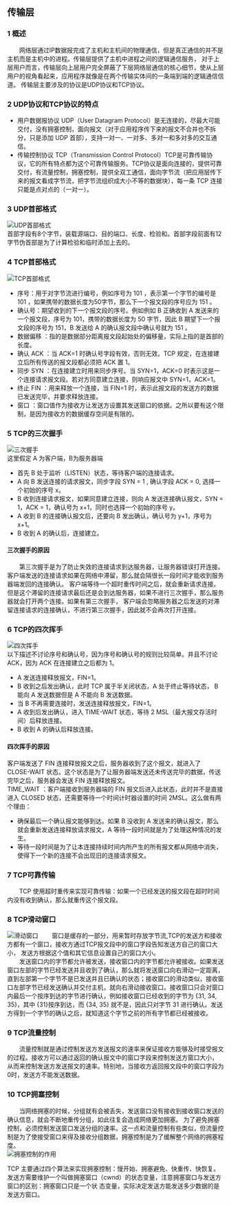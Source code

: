 ## 传输层
### 1 概述  
&emsp;&emsp;网络层通过IP数据报完成了主机和主机间的物理通信，但是真正通信的并不是主机而是主机中的进程。传输层提供了主机中进程之间的逻辑通信服务，
对于上层用户而言，传输层向上层用户完全屏蔽了下层网络层通信的核心细节，使从上层用户的视角看起来，应用程序就像是在两个传输实体间的一条端到端的逻辑通信信道。
传输层主要涉及的协议是UDP协议和TCP协议。
### 2 UDP协议和TCP协议的特点
* 用户数据报协议 UDP（User Datagram Protocol）是无连接的，尽最大可能交付，没有拥塞控制，面向报文（对于应用程序传下来的报文不合并也不拆分，只是添加 UDP 首部），支持一对一、一对多、多对一和多对多的交互通信。  
* 传输控制协议 TCP（Transmission Control Protocol）TCP是可靠传输协议，它的所有特点都为这个可靠传输服务。TCP协议是面向连接的，提供可靠交付，有流量控制，拥塞控制，提供全双工通信，面向字节流（把应用层传下来的报文看成字节流，把字节流组织成大小不等的数据块），每一条 TCP 连接只能是点对点的（一对一）。  
### 3 UDP首部格式    
![UDP首部格式](https://github.com/zhuqianqian1996/CS-Master-Note/blob/%E8%AE%A1%E7%AE%97%E6%9C%BA%E7%BD%91%E7%BB%9C/%E5%9B%BE%E7%89%87/UDP%E5%8D%8F%E8%AE%AE.bmp)  
首部字段有8个字节，装载源端口、目的端口、长度、检验和。首部字段前面有12字节伪首部是为了计算检验和临时添加上去的。
### 4 TCP首部格式    
![TCP首部格式](https://github.com/zhuqianqian1996/CS-Master-Note/blob/%E8%AE%A1%E7%AE%97%E6%9C%BA%E7%BD%91%E7%BB%9C/%E5%9B%BE%E7%89%87/TCP%E5%8D%8F%E8%AE%AE.bmp)  
* 序号：用于对字节流进行编号，例如序号为 101 ，表示第一个字节的编号是 101 ，如果携带的数据长度为50字节，那么下一个报文段的序号应为 151 。  
* 确认号：期望收到的下一个报文段的序号。例如例如 B 正确收到 A 发送来的一个报文段，序号为 101，携带的数据长度为 50 字节，因此 B 期望下一个报文段的序号为 151，B 发送给 A 的确认报文段中确认号就为 151 。    
* 数据偏移 ：指的是数据部分距离报文段起始处的偏移量，实际上指的是首部的长度。  
* 确认 ACK ：当 ACK=1 时确认号字段有效，否则无效。TCP 规定，在连接建立后所有传送的报文段都必须把 ACK 置 1。  
* 同步 SYN ：在连接建立时用来同步序号。当 SYN=1，ACK=0 时表示这是一个连接请求报文段。若对方同意建立连接，则响应报文中 SYN=1，ACK=1。  
* 终止 FIN ：用来释放一个连接，当 FIN=1 时，表示此报文段的发送方的数据已发送完毕，并要求释放连接。  
* 窗口 ：窗口值作为接收方让发送方设置其发送窗口的依据。之所以要有这个限制，是因为接收方的数据缓存空间是有限的。
### 5 TCP的三次握手    
![三次握手](https://github.com/zhuqianqian1996/CS-Master-Note/blob/%E8%AE%A1%E7%AE%97%E6%9C%BA%E7%BD%91%E7%BB%9C/%E5%9B%BE%E7%89%87/%E4%B8%89%E6%AC%A1%E6%8F%A1%E6%89%8B.bmp)  
这里假定 A 为客户端，B为服务器端  
* 首先 B 处于监听（LISTEN）状态，等待客户端的连接请求。  
* A 向 B 发送连接的请求报文，同步字段 SYN = 1 , 确认字段 ACK = 0, 选择一个初始的序号 x。  
* B 收到连接请求报文，如果同意建立连接，则向 A 发送连接确认报文，SYN = 1，ACK = 1，确认号为 x+1，同时也选择一个初始的序号 y。  
* A 收到 B 的连接确认报文后，还要向 B 发出确认，确认号为 y+1，序号为 x+1。  
* B 收到 A 的确认后，连接建立。  
#### 三次握手的原因  
&emsp;&emsp;第三次握手是为了防止失效的连接请求到达服务器，让服务器错误打开连接。客户端发送的连接请求如果在网络中滞留，那么就会隔很长一段时间才能收到服务器端发回的连接确认。
客户端等待一个超时重传时间之后，就会重新请求连接。但是这个滞留的连接请求最后还是会到达服务器，如果不进行三次握手，那么服务器就会打开两个连接。如果有第三次握手，
客户端会忽略服务器之后发送的对滞留连接请求的连接确认，不进行第三次握手，因此就不会再次打开连接。
### 6 TCP的四次挥手  
![四次挥手](https://github.com/zhuqianqian1996/CS-Master-Note/blob/%E8%AE%A1%E7%AE%97%E6%9C%BA%E7%BD%91%E7%BB%9C/%E5%9B%BE%E7%89%87/%E5%9B%9B%E6%AC%A1%E6%8C%A5%E6%89%8B.bmp)  
以下描述不讨论序号和确认号，因为序号和确认号的规则比较简单。并且不讨论 ACK，因为 ACK 在连接建立之后都为 1。  
* A 发送连接释放报文，FIN=1。  
* B 收到之后发出确认，此时 TCP 属于半关闭状态，A 处于终止等待状态， B 能向 A 发送数据但是 A 不能向 B 发送数据。  
* 当 B 不再需要连接时，发送连接释放报文，FIN=1。  
* A 收到后发出确认，进入 TIME-WAIT 状态，等待 2 MSL（最大报文存活时间）后释放连接。  
* B 收到 A 的确认后释放连接。  
#### 四次挥手的原因    
客户端发送了 FIN 连接释放报文之后，服务器收到了这个报文，就进入了 CLOSE-WAIT 状态。这个状态是为了让服务器端发送还未传送完毕的数据，传送完毕之后，服务器会发送 FIN 连接释放报文。  
TIME_WAIT ：客户端接收到服务器端的 FIN 报文后进入此状态，此时并不是直接进入 CLOSED 状态，还需要等待一个时间计时器设置的时间 2MSL。这么做有两个理由：   
* 确保最后一个确认报文能够到达。如果 B 没收到 A 发送来的确认报文，那么就会重新发送连接释放请求报文，A 等待一段时间就是为了处理这种情况的发生。  
* 等待一段时间是为了让本连接持续时间内所产生的所有报文都从网络中消失，使得下一个新的连接不会出现旧的连接请求报文。  
### 7 TCP可靠传输  
&emsp;&emsp;TCP 使用超时重传来实现可靠传输：如果一个已经发送的报文段在超时时间内没有收到确认，那么就重传这个报文段。  
### 8 TCP滑动窗口  
![滑动窗口](https://github.com/zhuqianqian1996/CS-Master-Note/blob/%E8%AE%A1%E7%AE%97%E6%9C%BA%E7%BD%91%E7%BB%9C/%E5%9B%BE%E7%89%87/%E6%BB%91%E5%8A%A8%E7%AA%97%E5%8F%A3.bmp)
&emsp;&emsp;窗口是缓存的一部分，用来暂时存放字节流,TCP的发送方和接收方都有一个窗口，接收方通过TCP报文段中的窗口字段告知发送方自己的窗口大小，
发送方根据这个值和其它信息设置自己的窗口大小。  
&emsp;&emsp;发送窗口内的字节都允许被发送，接收窗口内的字节都允许被接收。如果发送窗口左部的字节已经发送并且收到了确认，那么就将发送窗口向右滑动一定距离，直到左部第一个字节不是已发送并且已确认的状态；接收窗口的滑动类似，接收窗口左部字节已经发送确认并交付主机，就向右滑动接收窗口。接收窗口只会对窗口内最后一个按序到达的字节进行确认，例如接收窗口已经收到的字节为 {31, 34, 35}，其中 {31}按序到达，而 {34, 35} 就不是，因此只对字节 31 进行确认。发送方得到一个字节的确认之后，就知道这个字节之前的所有字节都已经被接收。  
### 9 TCP流量控制  
&emsp;&emsp;流量控制就是通过控制发送方发送报文的速率来保证接收方能够及时接受报文的过程。接收方可以通过返回的确认报文中的窗口字段来控制发送方窗口大小，
从而来控制发送方发送报文的速率。特别地，当接收方返回报文段中的窗口字段为0时，发送方不能发送数据。  
### 10 TCP拥塞控制  
&emsp;&emsp;当网络拥塞的时候，分组就有会被丢失，发送窗口没有接收到接收窗口发送的确认信息，就会不断地重传分组，如此往复会造成网络更加拥塞。
为了避免拥塞控制，必须控制发送窗口发送分组的速率。这一点和流量控制有些类似，但流量控制是为了使接受窗口来得及接收分组数据，拥塞控制是为了缓解整个网络的拥塞程度。<br>
![拥塞控制的作用](https://github.com/zhuqianqian1996/CS-Master-Note/blob/%E8%AE%A1%E7%AE%97%E6%9C%BA%E7%BD%91%E7%BB%9C/%E5%9B%BE%E7%89%87/%E6%8B%A5%E5%A1%9E%E6%8E%A7%E5%88%B6%E7%9A%84%E4%BD%9C%E7%94%A8.bmp)  

TCP 主要通过四个算法来实现拥塞控制：慢开始、拥塞避免、快重传、快恢复。<br>
发送方需要维护一个叫做拥塞窗口（cwnd）的状态变量，注意拥塞窗口与发送方窗口的区别：拥塞窗口只是一个状
态变量，实际决定发送方能发送多少数据的是发送方窗口。<br>











